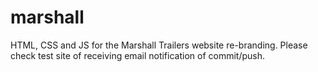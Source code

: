 marshall
========

HTML, CSS and JS for the Marshall Trailers website re-branding. 
Please check test site of receiving email notification of commit/push.
